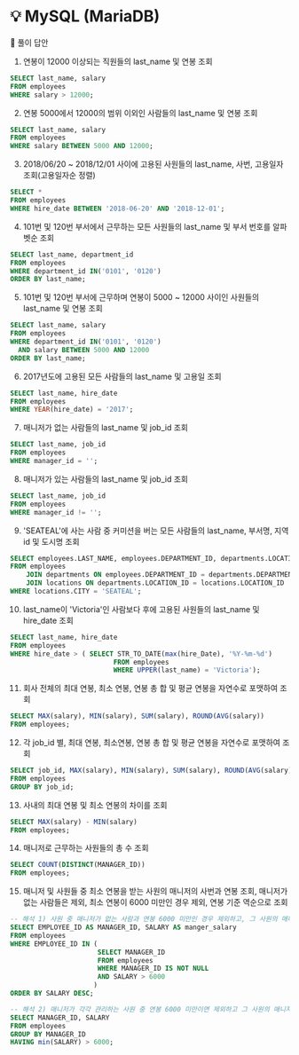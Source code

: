 # 💡 MySQL (MariaDB)

🔑 풀이 답안

1. 연봉이 12000 이상되는 직원들의 last_name 및 연봉 조회

```SQL
SELECT last_name, salary 
FROM employees 
WHERE salary > 12000;
```
2. 연봉 5000에서 12000의 범위 이외인 사람들의 last_name 및 연봉 조회

```SQL
SELECT last_name, salary 
FROM employees 
WHERE salary BETWEEN 5000 AND 12000;
```
3. 2018/06/20 ~ 2018/12/01 사이에 고용된 사원들의 last_name, 사번, 고용일자 조회(고용일자순 정렬)

```SQL
SELECT *
FROM employees
WHERE hire_date BETWEEN '2018-06-20' AND '2018-12-01';
```
4. 101번 및 120번 부서에서 근무하는 모든 사원들의 last_name 및 부서 번호를 알파벳순 조회

```SQL
SELECT last_name, department_id
FROM employees
WHERE department_id IN('0101', '0120')
ORDER BY last_name;
```
5. 101번 및 120번 부서에 근무하며 연봉이 5000 ~ 12000 사이인 사원들의 last_name 및 연봉 조회

```SQL
SELECT last_name, salary
FROM employees
WHERE department_id IN('0101', '0120')
  AND salary BETWEEN 5000 AND 12000 
ORDER BY last_name;
```
6. 2017년도에 고용된 모든 사람들의 last_name 및 고용일 조회

```SQL
SELECT last_name, hire_date
FROM employees
WHERE YEAR(hire_date) = '2017';
```
7. 매니저가 없는 사람들의 last_name 및 job_id 조회

```SQL
SELECT last_name, job_id
FROM employees
WHERE manager_id = '';
```
8. 매니저가 있는 사람들의 last_name 및 job_id 조회

```SQL
SELECT last_name, job_id
FROM employees
WHERE manager_id != '';
```
9. 'SEATEAL'에 사는 사람 중 커미션을 버는 모든 사람들의 last_name, 부서명, 지역 id 및 도시명 조회

```SQL
SELECT employees.LAST_NAME, employees.DEPARTMENT_ID, departments.LOCATION_ID, locations.CITY
FROM employees 
    JOIN departments ON employees.DEPARTMENT_ID = departments.DEPARTMENT_ID
    JOIN locations ON departments.LOCATION_ID = locations.LOCATION_ID
WHERE locations.CITY = 'SEATEAL';
```
10. last_name이 'Victoria'인 사람보다 후에 고용된 사원들의 last_name 및 hire_date 조회

```SQL
SELECT last_name, hire_date
FROM employees
WHERE hire_date > ( SELECT STR_TO_DATE(max(hire_Date), '%Y-%m-%d') 
						  FROM employees
						  WHERE UPPER(last_name) = 'Victoria');
```
11. 회사 전체의 최대 연봉, 최소 연봉, 연봉 총 합 및 평균 연봉을 자연수로 포맷하여 조회

```SQL
SELECT MAX(salary), MIN(salary), SUM(salary), ROUND(AVG(salary))
FROM employees;
```
12. 각 job_id 별, 최대 연봉, 최소연봉, 연봉 총 합 및 평균 연봉을 자연수로 포맷하여 조회

```SQL
SELECT job_id, MAX(salary), MIN(salary), SUM(salary), ROUND(AVG(salary))
FROM employees
GROUP BY job_id;
```
13. 사내의 최대 연봉 및 최소 연봉의 차이를 조회

```SQL
SELECT MAX(salary) - MIN(salary)
FROM employees;
```
14. 매니저로 근무하는 사원들의 총 수 조회

```SQL
SELECT COUNT(DISTINCT(MANAGER_ID))
FROM employees;
```
15. 매니저 및 사원들 중 최소 연봉을 받는 사원의 매니저의 사번과 연봉 조회, 매니저가 없는 사람들은 제외, 최소 연봉이 6000 미만인 경우 제외, 연봉 기준 역순으로 조회

```SQL
-- 해석 1) 사원 중 매니저가 없는 사람과 연봉 6000 미만인 경우 제외하고, 그 사원의 매니저의 사번과 연봉 조회 
SELECT EMPLOYEE_ID AS MANAGER_ID, SALARY AS manger_salary
FROM employees
WHERE EMPLOYEE_ID IN (
                      SELECT MANAGER_ID
                      FROM employees
                      WHERE MANAGER_ID IS NOT NULL
                      AND SALARY > 6000
                     )
ORDER BY SALARY DESC;

-- 해석 2) 매니저가 각각 관리하는 사원 중 연봉 6000 미만이면 제외하고 그 사원의 매니저의 사번과 연봉 조회
SELECT MANAGER_ID, SALARY
FROM employees
GROUP BY MANAGER_ID
HAVING min(SALARY) > 6000;
```
